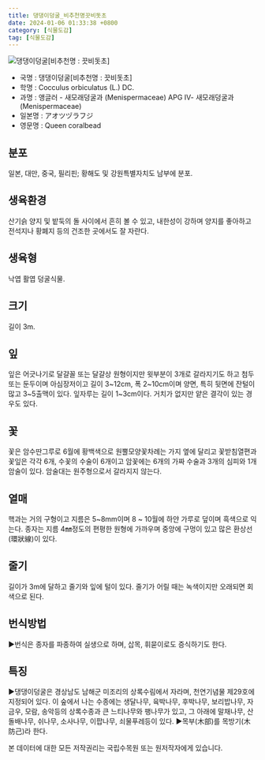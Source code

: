 ```yaml
---
title: 댕댕이덩굴_비추천명끗비돗초
date: 2024-01-06 01:33:38 +0800
category: [식물도감]
tag: [식물도감]
---
```




![댕댕이덩굴[비추천명 : 끗비돗초]](/fileUpload/plants/basic/Menispermaceae/Cocculus/6810/1_th2.JPG)
- 국명 : 댕댕이덩굴[비추천명 : 끗비돗초]
- 학명 : Cocculus orbiculatus (L.) DC.
- 과명 : 앵글러 - 새모래덩굴과 (Menispermaceae) APG Ⅳ- 새모래덩굴과 (Menispermaceae)
- 일본명 : アオツヅラフジ
- 영문명 : Queen coralbead


## 분포
일본, 대만, 중국, 필리핀; 황해도 및 강원특별자치도 남부에 분포.
## 생육환경
산기슭 양지 및 밭둑의 돌 사이에서  흔히 볼 수 있고, 내한성이 강하며 양지를 좋아하고 전석지나 황폐지 등의 건조한 곳에서도 잘 자란다.
## 생육형
낙엽 활엽 덩굴식물. 
## 크기
길이 3m.
## 잎
잎은 어긋나기로 달걀꼴 또는 달걀상 원형이지만 윗부분이 3개로 갈라지기도 하고 첨두 또는 둔두이며 아심장저이고 길이 3~12cm, 폭 2~10cm이며 양면, 특히 뒷면에 잔털이 많고 3~5출맥이 있다. 잎자루는 길이 1~3cm이다. 거치가 없지만 얕은 결각이 있는 경우도 있다.
## 꽃
꽃은 암수딴그루로 6월에 황백색으로 원뿔모양꽃차례는 가지 옆에 달리고 꽃받침열편과 꽃잎은 각각 6개, 수꽃의 수술이 6개이고 암꽃에는 6개의 가짜 수술과 3개의 심피와 1개 암술이 있다. 암술대는 원주형으로서 갈라지지 않는다.
## 열매
핵과는 거의 구형이고 지름은 5~8mm이며 8 ~ 10월에 하얀 가루로 덮이며 흑색으로 익는다. 종자는 지름 4㎜정도의 편평한 원형에 가까우며 중앙에 구멍이 있고 많은 환상선(環狀線)이 있다.
## 줄기
길이가 3m에 달하고 줄기와 잎에 털이 있다. 줄기가 어릴 때는 녹색이지만 오래되면 회색으로 된다.
## 번식방법
▶번식은 종자를 파종하여 실생으로 하며, 삽목, 휘묻이로도 증식하기도 한다.
## 특징
▶댕댕이덩굴은 경상남도 남해군 미조리의 상록수림에서 자라며, 천연기념물 제29호에 지정되어 있다.  이 숲에서 나는 수종에는 생달나무, 육박나무, 후박나무, 보리밥나무, 자금우, 모람, 송악등의 상록수종과 큰 느티나무와 팽나무가 있고, 그 아래에 말채나무, 산돌배나무, 쉬나무, 소사나무, 이팝나무, 쇠물푸레등이 있다.▶목부(木部)를 목방기(木防己)라 한다.






본 데이터에 대한 모든 저작권리는 국립수목원 또는 원저작자에게 있습니다.
